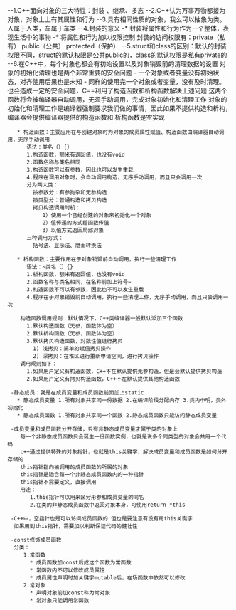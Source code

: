 --1.C++面向对象的三大特性：封装 、继承、多态
--2.C++认为万事万物都接为对象，对象上上有其属性和行为
--3.具有相同性质的对象，我么可以抽象为类。人属于人类，车属于车类
--4.封装的意义
   -* 封装将属性和行为作为一个整体，表现生活中的事物
   -* 将属性和行为加以权限控制 封装的访问权限有：private（私有） public（公共） protected（保护）
--5.struct和class的区别：默认的封装权限不同，struct的默认权限是公共public的，class的默认权限是私有private的
--6.在C++中，每个对象也都会有初始设置以及对象销毁前的清理数据的设置
    对象的初始化清理也是两个非常重要的安全问题
     - 一个对象或者变量没有初始状态，对齐使用后果也是未知
     - 同样的使用完一个对象或者变量，没有及时清理。也会造成一定的安全问题，C==利用了构造函数和析构函数解决上述问题
       这两个函数将会被编译器自动调用，无须手动调用，完成对象初始化和清理工作
       对象的初始化和清理工作是编译器强制要求我们做的事情，因此如果不提供构造和析构，编译器会提供编译器提供的构造函数和
       析构函数是空实现

       * 构造函数：主要应用在与创建对象时为对象的成员属性赋值、构造函数由编译器自动调用，无序手动调用
          语法：类名（）{}
          1.构造函数，额米有返回值，也没有void
          2.函数名称与类名相同
          3.构造函数可以有参数，因此也可以发生重载
          4.程序在调用对象时，会自动调用构造，无序手动调用，而且只会调用一次
          分为两大类：
            按参数分：有参狗杂和无参构造
            按类型分：普通构造和拷贝构造
            拷贝构造调用时机：
               1）使用一个已经创建的对象来初始化一个对象
               2）值传递的方式给函数传值
               3）以值方式返回局部对象
          三种调用方式：
            括号法、显示法、隐士转换法

       * 析构函数：主要作用在于对象销毁前自动调用，执行一些清理工作
          语法：~类名（）{}
          1.析构函数，额米有返回值，也没有void
          2.函数名称与类名相同，在名称前加上符号~
          3.构造函数不可以有参数，因此也不可以发生重载
          4.程序在于对象销毁前自动调用，执行一些清理工作，无序手动调用，而且只会调用一次

        构造函数调用规则：默认情况下，C++类编译器一般默认添加三个函数
          1.默认构造函数（无参，函数体为空）
          2.默认析构函数（无参，函数体为空）
          3.默认拷贝构造函数，对数性值进行拷贝
            1) 浅拷贝：简单的赋值拷贝操作
            2) 深拷贝：在堆区进行重新申请空间，进行拷贝操作
        调用规则如下：
          1.如果用户定义有构造函数，C++不在默认提供无参构造，但是会默认提供拷贝构造
          2.如果用户定义有拷贝构造函数，C++不在默认提供其他构造函数

     -静态成员：就是在成员变量和成员函数前面加上static
       * 静态成员变量 1.所有对象共享同一份数据 2.在编译阶段分配内存 3.类内申明，类外初始化
       * 静态成员函数 1.所有对象共享同一个函数 2.静态成员函数只能访问静态成员变量

     -成员变量和成员函数分开存储，只有非静态成员变量才属于类的对象上
        每一个非静态成员函数只会诞生一份函数实例，也就是说多个同类型的对象会共用一个代码
        c++通过提供特殊的对象指针，也就是this关键字，解决成员变量和成员函数是如何分开存储的
        this指针指向被调用的成员函数的所属的对象
        this指针是隐含每一个非静态成员函数内的一种指针
        this指针不需要定义，直接调用
        用途：
           1.this指针可以用来区分形参和成员变量的同名
           2.在类的非静态成员函数中返回对象本身，可使用return *this

     -C++中，空指针也是可以访问成员函数的 但也是要注意有没有用this关键字
      如果用到this指针，需要加以判断保证代码的健壮性

     -const修饰成员函数
      分类：
         1.常函数
           * 成员函数加const后成这个函数为常函数
           * 常函数内不可以修改成员属性
           * 成员属性声明时加关键字mutable后，在场函数中依然可以修改
         2.常对象
           * 声明对象前加const称为常对象
           * 常对象只能调用常函数